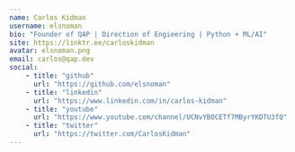 ```yaml
---
name: Carlos Kidman
username: elsnoman
bio: "Founder of QAP | Direction of Engieering | Python + ML/AI"
site: https://linktr.ee/carloskidman
avatar: elsnoman.png
email: carlos@qap.dev
social:
    - title: "github"
      url: "https://github.com/elsnoman"
    - title: "linkedin"
      url: "https://www.linkedin.com/in/carlos-kidman"
    - title: "youtube"
      url: "https://www.youtube.com/channel/UCNvYBOCETf7MByrYKDTU3fQ"
    - title: "twitter"
      url: "https://twitter.com/CarlosKidman"
---
```

